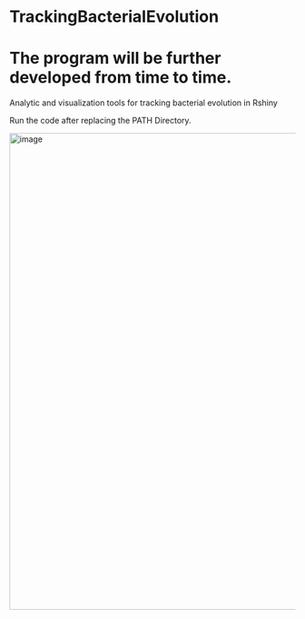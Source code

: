 # TrackingBacterialEvolution

# The program will be further developed from time to time.

Analytic and visualization tools for tracking bacterial evolution in Rshiny

Run the code after replacing the PATH Directory.

<img width="839" alt="image" src="https://user-images.githubusercontent.com/105786517/211162149-ba4fb81f-0eea-49fa-8d98-6241a9c10a90.png">

